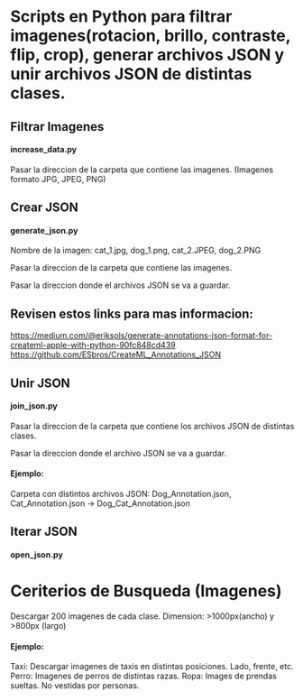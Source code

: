 # Scripts en Python para filtrar imagenes(rotacion, brillo, contraste, flip, crop), generar archivos JSON y unir archivos JSON de distintas clases.

## Filtrar Imagenes
#### increase_data.py

Pasar la direccion de la carpeta que contiene las imagenes. (Imagenes formato JPG, JPEG, PNG)


## Crear JSON
#### generate_json.py

Nombre de la imagen: cat_1.jpg, dog_1.png, cat_2.JPEG, dog_2.PNG

Pasar la direccion de la carpeta que contiene las imagenes.

Pasar la direccion donde el archivos JSON se va a guardar.

## Revisen estos links para mas informacion: 
https://medium.com/@eriksols/generate-annotations-json-format-for-createml-apple-with-python-90fc848cd439
https://github.com/ESbros/CreateML_Annotations_JSON


## Unir JSON
#### join_json.py

Pasar la direccion de la carpeta que contiene los archivos JSON de distintas clases.

Pasar la direccion donde el archivo JSON se va a guardar.

#### Ejemplo:
Carpeta con distintos archivos JSON: Dog_Annotation.json, Cat_Annotation.json -> Dog_Cat_Annotation.json


## Iterar JSON
#### open_json.py


# Ceriterios de Busqueda (Imagenes)
Descargar 200 imagenes de cada clase.
Dimension: >1000px(ancho) y >800px (largo)

#### Ejemplo: 
Taxi: Descargar imagenes de taxis en distintas posiciones. Lado, frente, etc.
Perro: Imagenes de perros de distintas razas.
Ropa: Images de prendas sueltas. No vestidas por personas.

